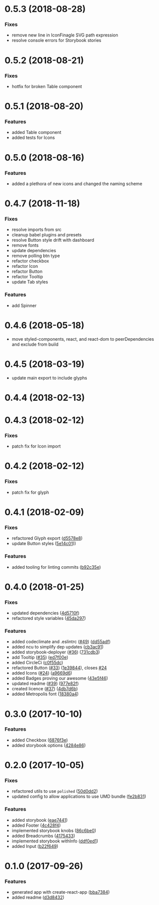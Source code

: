 <a name="0.5.3"></a>

# 0.5.3 (2018-08-28)

### Fixes

- remove new line in IconFinagle SVG path expression
- resolve console errors for Storybook stories

<a name="0.5.2"></a>

# 0.5.2 (2018-08-21)

### Fixes

- hotfix for broken Table component

<a name="0.5.1"></a>

# 0.5.1 (2018-08-20)

### Features

- added Table component
- added tests for Icons

<a name="0.5.0"></a>

# 0.5.0 (2018-08-16)

### Features

- added a plethora of new icons and changed the naming scheme

<a name="0.4.7"></a>

# 0.4.7 (2018-11-18)

### Fixes

- resolve imports from src
- cleanup babel plugins and presets
- resolve Button style drift with dashboard
- remove fonts
- update dependencies
- remove polling btn type
- refactor checkbox
- refactor Icon
- refactor Button
- refactor Tooltip
- update Tab styles

### Features

- add Spinner

<a name="0.4.6"></a>

# 0.4.6 (2018-05-18)

- move styled-components, react, and react-dom to peerDependencies and exclude from build

<a name="0.4.5"></a>

# 0.4.5 (2018-03-19)

- update main export to include glyphs

<a name="0.4.4"></a>

# 0.4.4 (2018-02-13)

<a name="0.4.3"></a>

# 0.4.3 (2018-02-12)

### Fixes

- patch fix for Icon import

<a name="0.4.2"></a>

# 0.4.2 (2018-02-12)

### Fixes

- patch fix for glyph

<a name="0.4.1"></a>

# 0.4.1 (2018-02-09)

### Fixes

- refactored Glyph export ([d5578e8](https://github.com/DecipherNow/gm-ui-components/commit/d5578e8))
- update Button styles ([5e14c01](https://github.com/DecipherNow/gm-ui-components/commit/5e14c01)))

### Features

- added tooling for linting commits ([b92c35e](https://github.com/DecipherNow/gm-ui-components/commit/b92c35e))

<a name="0.4.0"></a>

# 0.4.0 (2018-01-25)

### Fixes

- updated dependencies ([4d5710f](https://github.com/DecipherNow/gm-ui-components/commit/4d5710f))
- refactored style variables ([45da297](https://github.com/DecipherNow/gm-ui-components/commit/45da297))

### Features

- added codeclimate and .eslintrc ([#49](https://github.com/DecipherNow/gm-ui-components/issues/49)) ([dd55adf](https://github.com/DecipherNow/gm-ui-components/commit/dd55adf))
- added ncu to simplify dep updates ([cb3ac91](https://github.com/DecipherNow/gm-ui-components/commit/cb3ac91))
- added storybook-deployer ([#36](https://github.com/DecipherNow/gm-ui-components/issues/36)) ([731cdb3](https://github.com/DecipherNow/gm-ui-components/commit/731cdb3))
- add Tooltip ([#35](https://github.com/DecipherNow/gm-ui-components/issues/35)) ([ed7f00e](https://github.com/DecipherNow/gm-ui-components/commit/ed7f00e))
- added CircleCi ([c0f55dc](https://github.com/DecipherNow/gm-ui-components/commit/c0f55dc))
- refactored Button ([#33](https://github.com/DecipherNow/gm-ui-components/issues/33)) ([1e39844](https://github.com/DecipherNow/gm-ui-components/commit/1e39844)), closes [#24](https://github.com/DecipherNow/gm-ui-components/issues/24)
- added Icons ([#24](https://github.com/DecipherNow/gm-ui-components/issues/24)) ([a9669d6](https://github.com/DecipherNow/gm-ui-components/commit/a9669d6))
- added Badges proving our awesome ([43e5f46](https://github.com/DecipherNow/gm-ui-components/commit/43e5f46))
- updated readme ([#39](https://github.com/DecipherNow/gm-ui-components/issues/39)) ([977e82f](https://github.com/DecipherNow/gm-ui-components/commit/977e82f))
- created licence ([#37](https://github.com/DecipherNow/gm-ui-components/issues/37)) ([4db7d6b](https://github.com/DecipherNow/gm-ui-components/commit/4db7d6b))
- added Metropolis font ([18380a4](https://github.com/DecipherNow/gm-ui-components/commit/18380a4))

<a name="0.3.0"></a>

# 0.3.0 (2017-10-10)

### Features

- added Checkbox ([6876f3e](https://github.com/DecipherNow/gm-ui-components/commit/6876f3e))
- added storybook options ([4284e86](https://github.com/DecipherNow/gm-ui-components/commit/4284e86))

<a name="0.2.0"></a>

# 0.2.0 (2017-10-05)

### Fixes

- refactored utils to use `polished` ([50d0dd2](https://github.com/DecipherNow/gm-ui-components/commit/50d0dd2))
- updated config to allow applications to use UMD bundle ([fe2b831](https://github.com/DecipherNow/gm-ui-components/commit/fe2b831))

### Features

- added storybook ([eae7441](https://github.com/DecipherNow/gm-ui-components/commit/eae7441))
- added Footer ([4c428f4](https://github.com/DecipherNow/gm-ui-components/commit/4c428f4))
- implemented storybook knobs ([86c6be0](https://github.com/DecipherNow/gm-ui-components/commit/86c6be0))
- added Breadcrumbs ([4175433](https://github.com/DecipherNow/gm-ui-components/commit/4175433))
- implemented storybook withInfo ([ddf0ed1](https://github.com/DecipherNow/gm-ui-components/commit/ddf0ed1))
- added Input ([b22f649](https://github.com/DecipherNow/gm-ui-components/commit/b22f649))

<a name="0.1.0"></a>

# 0.1.0 (2017-09-26)

### Features

- generated app with create-react-app ([bba7384](https://github.com/DecipherNow/gm-ui-components/commit/bba7384))
- added readme ([d3d8432](https://github.com/DecipherNow/gm-ui-components/commit/d3d8432))
